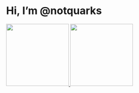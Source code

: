 # Hi, I’m @notquarks
<div>
  <a href="https://github.com/MuhammadNafishZaldinanda">
    <img height="170em" src="https://github-readme-stats-vercel-MuhammadNafishZaldinanda.vercel.app/api?username=MuhammadNafishZaldinanda&hide=stars&count_private=true&show_icons=true&theme=aura_dark&include_all_commits=true"/>
    <img height="170em" src="https://github-readme-stats-vercel-MuhammadNafishZaldinanda.vercel.app/api/top-langs/?username=MuhammadNafishZaldinanda&layout=compact&langs_count=7&theme=aura_dark"/>
  </a>
</div>
